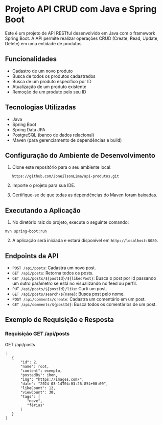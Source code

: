 # Projeto API CRUD com Java e Spring Boot

Este é um projeto de API RESTful desenvolvido em Java com o framework Spring Boot. A API permite realizar operações CRUD (Create, Read, Update, Delete) em uma entidade de produtos.

## Funcionalidades

- Cadastro de um novo produto
- Busca de todos os produtos cadastrados
- Busca de um produto específico por ID
- Atualização de um produto existente
- Remoção de um produto pelo seu ID

## Tecnologias Utilizadas

- Java
- Spring Boot
- Spring Data JPA
- PostgreSQL (banco de dados relacional)
- Maven (para gerenciamento de dependências e build)

## Configuração do Ambiente de Desenvolvimento

1. Clone este repositório para o seu ambiente local:
```
   https://github.com/JoneilsonLima/api-produtos.git
```
2. Importe o projeto para sua IDE.

3. Certifique-se de que todas as dependências do Maven foram baixadas.

## Executando a Aplicação

1. No diretório raiz do projeto, execute o seguinte comando:
```
mvn spring-boot:run
```
2. A aplicação será iniciada e estará disponível em `http://localhost:8080`.

 ## Endpoints da API

- `POST /api/posts`: Cadastra um novo post.
- `GET /api/posts`: Retorna todos os posts.
- `GET /api/posts/${postId}/${likedPost}`: Busca o post por id passando um outro parâmetro se está no visualizando no feed ou perfil.
- `PUT /api/posts/${postId}/like`: Curti um post.
- `GET /api/posts/search/${name}`: Busca post pelo nome.
- `POST /api/comments/create`: Cadastra um comentário em um post.
- `GET /api/comments/${postId}`: Busca todos os comentários de um post.

## Exemplo de Requisição e Resposta
### Requisição GET /api/posts

GET /api/posts
```
[
   {
       "id": 2,
       "name": root,
       "content": exemplo,
       "postedBy": jhon,
       "img": "https://images.com/",
       "date": "2024-03-14T04:03:26.854+00:00",
       "likeCount": 12,
       "viewCount": 30,
       "tags": [
          "neve",
          "férias"
       ]
   }
]
```


